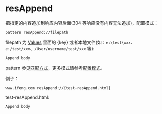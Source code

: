 # resAppend

把指定的内容追加到响应内容后面(304 等响应没有内容无法追加)，配置模式：

	pattern resAppend://filepath

filepath 为 [Values](http://local.whistlejs.com/#values) 里面的 {key} 或者本地文件(如：`e:\test\xxx`、`e:/test/xxx`、`/User/username/test/xxx` 等):

	Append body

pattern 参见[匹配方式](../pattern.html)，更多模式请参考[配置模式](../mode.html)。

例子：

	www.ifeng.com resAppend://{test-resAppend.html}


test-resAppend.html:

	Append body
